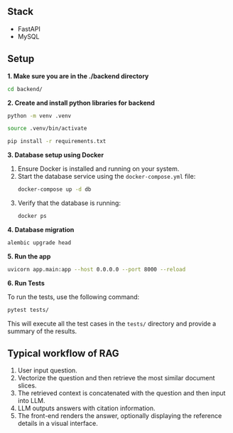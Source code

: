 ## Stack

- FastAPI
- MySQL

## Setup

**1. Make sure you are in the ./backend directory**

```bash
cd backend/
```

**2. Create and install python libraries for backend**

```bash
python -m venv .venv
```

```bash
source .venv/bin/activate
```

```bash
pip install -r requirements.txt
```

**3. Database setup using Docker**

1. Ensure Docker is installed and running on your system.
2. Start the database service using the `docker-compose.yml` file:
   ```bash
   docker-compose up -d db
   ```
3. Verify that the database is running:
   ```bash
   docker ps
   ```

**4. Database migration**

```bash
alembic upgrade head
```

**5. Run the app**

```bash
uvicorn app.main:app --host 0.0.0.0 --port 8000 --reload
```

**6. Run Tests**

To run the tests, use the following command:

```bash
pytest tests/
```

This will execute all the test cases in the `tests/` directory and provide a summary of the results.

## Typical workflow of RAG

1. User input question.
2. Vectorize the question and then retrieve the most similar document slices.
3. The retrieved context is concatenated with the question and then input into LLM.
4. LLM outputs answers with citation information.
5. The front-end renders the answer, optionally displaying the reference details in a visual interface.
